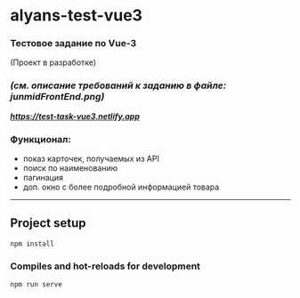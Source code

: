 # alyans-test-vue3
### **Тестовое задание по Vue-3** 
(Проект в разработке)
### *(см. описание требований к заданию в файле: junmidFrontEnd.png)* 
***<https://test-task-vue3.netlify.app>***

### Функционал: 
* показ карточек, получаемых из API
* поиск по наименованию
* пагинация
* доп. окно с более подробной информацией товара

***
## Project setup
```
npm install
```

### Compiles and hot-reloads for development
```
npm run serve
```